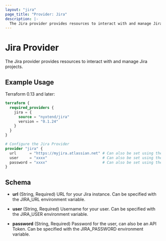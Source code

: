 ```yaml
---
layout: "jira"
page_title: "Provider: Jira"
description: |-
  The Jira provider provides resources to interact with and manage Jira.
---
```


# Jira Provider

The Jira provider provides resources to interact with and manage Jira projects.

## Example Usage

Terraform 0.13 and later:

```terraform
terraform {
  required_providers {
    jira = {
      source = "nyxtend/jira"
      version = "0.1.24"
    }
  }
}

# Configure the Jira Provider
provider "jira" {
  url      = "https://myjira.atlassian.net" # Can also be set using the JIRA_URL environment variable
  user     = "xxxx"                         # Can also be set using the JIRA_USER environment variable
  password = "xxxx"                         # Can also be set using the JIRA_PASSWORD environment variable
}
```

## Schema

- **url** (String, Required) URL for your Jira instance. Can be specified with the JIRA_URL environment variable.

- **user** (String, Required) Username for your user. Can be specified with the JIRA_USER environment variable.

- **password** (String, Required) Password for the user, can also be an API Token. Can be specified with the JIRA_PASSWORD environment variable.
